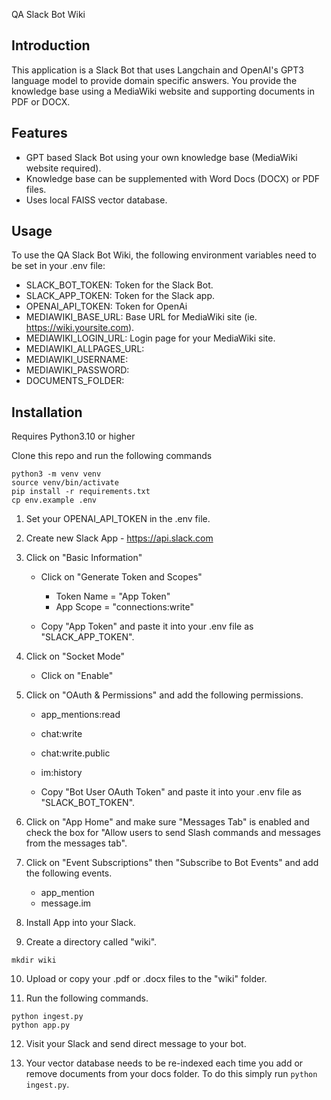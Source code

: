  QA Slack Bot Wiki

## Introduction
This application is a Slack Bot that uses Langchain and OpenAI's GPT3 language model to provide domain specific answers. You provide the knowledge base using a MediaWiki website and supporting documents in PDF or DOCX. 

## Features
- GPT based Slack Bot using your own knowledge base (MediaWiki website required). 
- Knowledge base can be supplemented with Word Docs (DOCX) or PDF files.  
- Uses local FAISS vector database.  

## Usage
To use the QA Slack Bot Wiki, the following environment variables need to be set in your .env file:
- SLACK_BOT_TOKEN: Token for the Slack Bot.
- SLACK_APP_TOKEN: Token for the Slack app.
- OPENAI_API_TOKEN: Token for OpenAi
- MEDIAWIKI_BASE_URL: Base URL for MediaWiki site (ie. https://wiki.yoursite.com). 
- MEDIAWIKI_LOGIN_URL: Login page for your MediaWiki site. 
- MEDIAWIKI_ALLPAGES_URL: 
- MEDIAWIKI_USERNAME:
- MEDIAWIKI_PASSWORD:
- DOCUMENTS_FOLDER: 

## Installation
Requires Python3.10 or higher

Clone this repo and run the following commands 

```
python3 -m venv venv
source venv/bin/activate
pip install -r requirements.txt
cp env.example .env
```

1. Set your OPENAI_API_TOKEN in the .env file. 

2. Create new Slack App - https://api.slack.com

3. Click on "Basic Information"
   - Click on "Generate Token and Scopes"
     - Token Name = "App Token"
     - App Scope = "connections:write"

   - Copy "App Token" and paste it into your .env file as "SLACK_APP_TOKEN". 

4. Click on "Socket Mode"
   - Click on "Enable"

5. Click on "OAuth & Permissions" and add the following permissions. 
   - app_mentions:read
   - chat:write
   - chat:write.public
   - im:history

   - Copy "Bot User OAuth Token" and paste it into your .env file as "SLACK_BOT_TOKEN". 

6. Click on "App Home" and make sure "Messages Tab" is enabled and check the box for "Allow users to send Slash commands and messages from the messages tab". 

7. Click on "Event Subscriptions" then "Subscribe to Bot Events" and add the following events. 
    - app_mention
    - message.im

8. Install App into your Slack. 

9. Create a directory called "wiki". 
```
mkdir wiki
```

10. Upload or copy your .pdf or .docx files to the "wiki" folder. 

11. Run the following commands.
 
   ```
   python ingest.py
   python app.py
   ```

12. Visit your Slack and send direct message to your bot. 

13. Your vector database needs to be re-indexed each time you add or remove documents from your docs folder. To do this simply run 
```python ingest.py```. 
